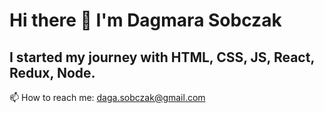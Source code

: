 <h1>Hi there 👋 I'm Dagmara Sobczak </h1>

<h2>I started my journey with HTML, CSS, JS, React, Redux, Node. </h2>

📫 How to reach me: daga.sobczak@gmail.com
